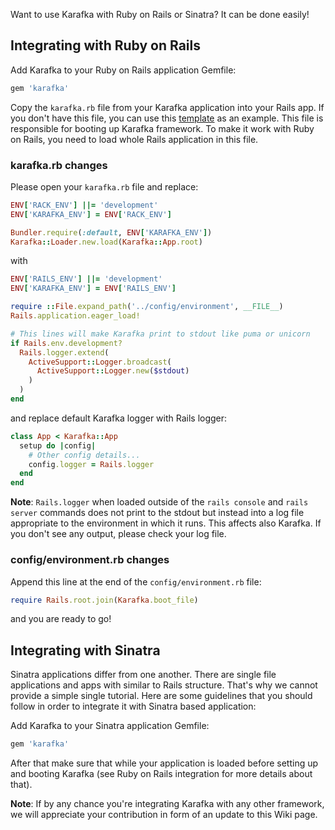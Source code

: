 Want to use Karafka with Ruby on Rails or Sinatra? It can be done easily!

## Integrating with Ruby on Rails

Add Karafka to your Ruby on Rails application Gemfile:

```ruby
gem 'karafka'
```

Copy the ```karafka.rb``` file from your Karafka application into your Rails app. If you don't have this file, you can use this [template](https://github.com/karafka/karafka/blob/master/lib/karafka/templates/karafka.rb.erb) as an example. This file is responsible for booting up Karafka framework. To make it work with Ruby on Rails, you need to load whole Rails application in this file.

### karafka.rb changes

Please open your ```karafka.rb``` file and replace:

```ruby
ENV['RACK_ENV'] ||= 'development'
ENV['KARAFKA_ENV'] = ENV['RACK_ENV']

Bundler.require(:default, ENV['KARAFKA_ENV'])
Karafka::Loader.new.load(Karafka::App.root)
```

with

```ruby
ENV['RAILS_ENV'] ||= 'development'
ENV['KARAFKA_ENV'] = ENV['RAILS_ENV']

require ::File.expand_path('../config/environment', __FILE__)
Rails.application.eager_load!

# This lines will make Karafka print to stdout like puma or unicorn
if Rails.env.development?
  Rails.logger.extend(
    ActiveSupport::Logger.broadcast(
      ActiveSupport::Logger.new($stdout)
    )
  )
end
```

and replace default Karafka logger with Rails logger:


```ruby
class App < Karafka::App
  setup do |config|
    # Other config details...
    config.logger = Rails.logger
  end
end
```
**Note**: ```Rails.logger``` when loaded outside of the ```rails console``` and ```rails server``` commands does not print to the stdout but instead into a log file appropriate to the environment in which it runs. This affects also Karafka. If you don't see any output, please check your log file.

### config/environment.rb changes

Append this line at the end of the ```config/environment.rb``` file:

```ruby
require Rails.root.join(Karafka.boot_file)
```

and you are ready to go!

## Integrating with Sinatra

Sinatra applications differ from one another. There are single file applications and apps with similar to Rails structure. That's why we cannot provide a simple single tutorial. Here are some guidelines that you should follow in order to integrate it with Sinatra based application:

Add Karafka to your Sinatra application Gemfile:

```ruby
gem 'karafka'
```

After that make sure that while your application is loaded before setting up and booting Karafka (see Ruby on Rails integration for more details about that).

**Note**: If by any chance you're integrating Karafka with any other framework, we will appreciate your contribution in form of an update to this Wiki page.